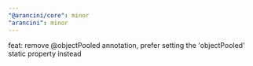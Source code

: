 ```yaml
---
"@arancini/core": minor
"arancini": minor
---
```


feat: remove @objectPooled annotation, prefer setting the 'objectPooled' static property instead
